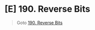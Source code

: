 # [E] 190. Reverse Bits
> Goto [190. Reverse Bits](https://leetcode.com/problems/reverse-bits/description/)